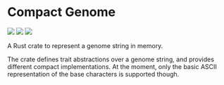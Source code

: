 # Compact Genome

[![](http://meritbadge.herokuapp.com/compact-genome)](https://crates.io/crates/compact-genome)
[![](https://docs.rs/compact-genome/badge.svg)](https://docs.rs/compact-genome)
![](https://github.com/algbio/practical-omnitigs/workflows/Tests%20%26%20Lints/badge.svg?branch=master)

A Rust crate to represent a genome string in memory.

The crate defines trait abstractions over a genome string, and provides different compact implementations.
At the moment, only the basic ASCII representation of the base characters is supported though.
